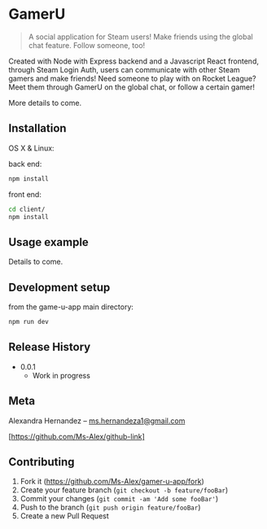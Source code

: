 # GamerU
> A social application for Steam users! Make friends using the global chat feature. Follow someone, too!

Created with Node with Express backend and a Javascript React frontend, through Steam Login Auth, users can communicate with other Steam gamers and make friends! Need someone to play with on Rocket League? Meet them through GamerU on the global chat, or follow a certain gamer!

More details to come.


## Installation

OS X & Linux:

back end:
```sh
npm install
```

front end: 
```sh
cd client/
npm install
```

## Usage example

Details to come.


## Development setup

from the game-u-app main directory:
```sh
npm run dev
```

## Release History

* 0.0.1
    * Work in progress

## Meta

Alexandra Hernandez – ms.hernandeza1@gmail.com

[https://github.com/Ms-Alex/github-link]

## Contributing

1. Fork it (<https://github.com/Ms-Alex/gamer-u-app/fork>)
2. Create your feature branch (`git checkout -b feature/fooBar`)
3. Commit your changes (`git commit -am 'Add some fooBar'`)
4. Push to the branch (`git push origin feature/fooBar`)
5. Create a new Pull Request